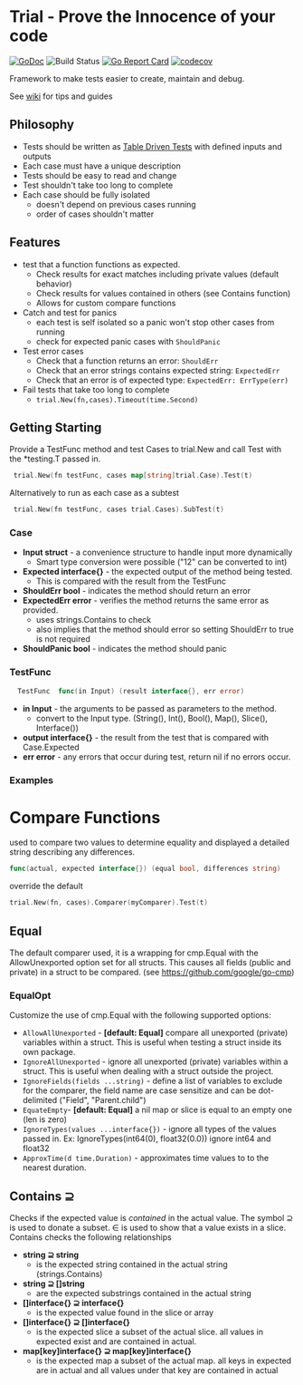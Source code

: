 # Trial - Prove the Innocence of your code

[![GoDoc](http://img.shields.io/badge/go-documentation-blue.svg?style=flat-square)](https://godoc.org/github.com/hydronica/trial)
![Build Status](https://github.com/hydronica/trial/actions/workflows/test.yml/badge.svg)
[![Go Report Card](https://goreportcard.com/badge/github.com/jbsmith7741/trial)](https://goreportcard.com/report/github.com/hydronica/trial)
[![codecov](https://codecov.io/gh/jbsmith7741/trial/branch/master/graph/badge.svg)](https://codecov.io/gh/hydronica/trial)

Framework to make tests easier to create, maintain and debug.


See [wiki](https://github.com/hydronica/trial/wiki) for tips and guides
## Philosophy

- Tests should be written as [Table Driven Tests](https://github.com/golang/go/wiki/TableDrivenTests) with defined inputs and outputs
- Each case must have a unique description
- Tests should be easy to read and change 
- Test shouldn't take too long to complete
- Each case should be fully isolated
  - doesn't depend on previous cases running
  - order of cases shouldn't matter

## Features 
 - test that a function functions as expected. 
    - Check results for exact matches including private values (default behavior) 
    - Check results for values contained in others (see Contains function) 
    - Allows for custom compare functions 
  - Catch and test for panics 
    - each test is self isolated so a panic won't stop other cases from running 
    - check for expected panic cases with `ShouldPanic`
  - Test error cases 
    - Check that a function returns an error: `ShouldErr`
    - Check that an error strings contains expected string: `ExpectedErr`
    - Check that an error is of expected type: `ExpectedErr: ErrType(err)`
  - Fail tests that take too long to complete
    - `trial.New(fn,cases).Timeout(time.Second)`



## Getting Starting

 Provide a TestFunc method and test Cases to trial.New and call Test with the *testing.T passed in.

``` go
 trial.New(fn testFunc, cases map[string]trial.Case).Test(t)
```

Alternatively to run as each case as a subtest

``` go
 trial.New(fn testFunc, cases trial.Cases).SubTest(t)
 ```

### Case

- **Input struct** - a convenience structure to handle input more dynamically 
  - Smart type conversion were possible ("12" can be converted to int)
- **Expected interface{}** - the expected output of the method being tested.
  - This is compared with the result from the TestFunc
- **ShouldErr bool** - indicates the method should return an error
- **ExpectedErr error** - verifies the method returns the same error as provided.
  - uses strings.Contains to check
  - also implies that the method should error so setting ShouldErr to true is not required
- **ShouldPanic bool** - indicates the method should panic

### TestFunc

``` go
  TestFunc  func(in Input) (result interface{}, err error)
```

- **in Input** - the arguments to be passed as parameters to the method.
  - convert to the Input type. (String(), Int(), Bool(), Map(), Slice(), Interface())
- **output interface{}** - the result from the test that is compared with Case.Expected
- **err error** - any errors that occur during test, return nil if no errors occur.

### Examples

# Compare Functions
used to compare two values to determine equality and displayed a detailed string describing any differences.

``` go
func(actual, expected interface{}) (equal bool, differences string)
```

override the default

``` go
trial.New(fn, cases).Comparer(myComparer).Test(t)
```

## Equal
The default comparer used, it is a wrapping for cmp.Equal with the AllowUnexported option set for all structs. This causes all fields (public and private) in a struct to be compared. (see https://github.com/google/go-cmp)

### EqualOpt

Customize the use of cmp.Equal with the following supported options: 
  - `AllowAllUnexported` - **[default: Equal]** compare all unexported (private) variables within a struct. This is useful when testing a struct inside its own package. 
  - `IgnoreAllUnexported` - ignore all unexported (private) variables within a struct. This is useful when dealing with a struct outside the project. 
  - `IgnoreFields(fields ...string)` - define a list of variables to exclude for the comparer, the field name are case sensitize and can be dot-delimited ("Field", "Parent.child")
  - `EquateEmpty`- **[default: Equal]** a nil map or slice is equal to an empty one (len is zero)
  - `IgnoreTypes(values ...interface{})` - ignore all types of the values passed in. Ex: IgnoreTypes(int64(0), float32(0.0)) ignore int64 and float32
  - `ApproxTime(d time.Duration)` - approximates time values to to the nearest duration. 

  
## Contains ⊇

Checks if the expected value is *contained* in the actual value. The symbol ⊇ is used to donate a subset. ∈ is used to show that a value exists in a slice. Contains checks the following relationships

- **string ⊇ string**
  - is the expected string contained in the actual string (strings.Contains)
- **string ⊇ []string**
  - are the expected substrings contained in the actual string
- **[]interface{} ⊇ interface{}**
  - is the expected value found in the slice or array
- **[]interface{} ⊇ []interface{}**
  - is the expected slice a subset of the actual slice. all values in expected exist and are contained in actual.
- **map[key]interface{} ⊇ map[key]interface{}**
  - is the expected map a subset of the actual map. all keys in expected are in actual and all values under that key are contained in actual
